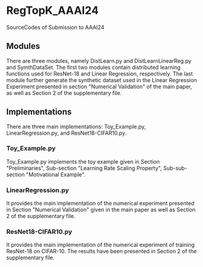 # RegTopK_AAAI24
SourceCodes of Submission to AAAI24

## Modules
There are three modules, namely DistLearn.py and DistLearnLinearReg.py and SymthDataSet. The first two modules contain distributed
learning functions used for ResNet-18 and Linear Regression, respectively. The last module further generate the synthetic dataset
used in the Linear Regression Experiment presented in section "Numerical Validation" of the main paper, as well as Section 2 of 
the supplementary file.

## Implementations
There are three main implementations: Toy_Example.py, LinearRegression.py, and ResNet18-CIFAR10.py.

### Toy_Example.py
Toy_Example.py implements the toy example given in Section "Preliminaries", Sub-section "Learning Rate Scaling Property", Sub-sub-section "Motivational Example".

### LinearRegression.py
It provides the main implementation of the numerical experiment presented in Section "Numerical Validation" given in the main paper as well as Section 2 of the supplementary file.

### ResNet18-CIFAR10.py
It provides the main implementation of the numerical experiment of training ResNet-18 on CIFAR-10. The results have been presented in Section 2 of the supplementary file.

